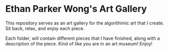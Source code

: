 # Ethan Parker Wong's Art Gallery 
This repository serves as an art gallery for the algorithimic art that I create. Sit back, relax, and enjoy each piece. 

Each folder, will contain different pieces that I have finished, along with a description of the piece. Kind of like you are in an art museum! Enjoy!
